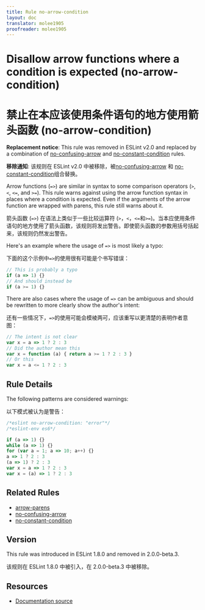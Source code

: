 ```yaml
---
title: Rule no-arrow-condition
layout: doc
translator: molee1905
proofreader: molee1905
---
```

<!-- Note: No pull requests accepted for this file. See README.md in the root directory for details. -->

# Disallow arrow functions where a condition is expected (no-arrow-condition)

# 禁止在本应该使用条件语句的地方使用箭头函数 (no-arrow-condition)

**Replacement notice**: This rule was removed in ESLint v2.0 and replaced by a combination of [no-confusing-arrow](no-confusing-arrow) and [no-constant-condition](no-constant-condition) rules.

**移除通知**: 该规则在 ESLint v2.0 中被移除，被[no-confusing-arrow](no-confusing-arrow) 和 [no-constant-condition](no-constant-condition)组合替换。

Arrow functions (`=>`) are similar in syntax to some comparison operators (`>`, `<`, `<=`, and `>=`). This rule warns against using the arrow function syntax in places where a condition is expected. Even if the arguments of the arrow function are wrapped with parens, this rule still warns about it.

箭头函数 (`=>`) 在语法上类似于一些比较运算符 (`>`，`<`，`<=`和`>=`)。当本应使用条件语句的地方使用了箭头函数，该规则将发出警告。即使箭头函数的参数用括号括起来，该规则仍然发出警告。

Here's an example where the usage of `=>` is most likely a typo:

下面的这个示例中`=>`的使用很有可能是个书写错误：

```js
// This is probably a typo
if (a => 1) {}
// And should instead be
if (a >= 1) {}
```

There are also cases where the usage of `=>` can be ambiguous and should be rewritten to more clearly show the author's intent:

还有一些情况下，`=>`的使用可能会模棱两可，应该重写以更清楚的表明作者意图：

```js
// The intent is not clear
var x = a => 1 ? 2 : 3
// Did the author mean this
var x = function (a) { return a >= 1 ? 2 : 3 }
// Or this
var x = a <= 1 ? 2 : 3
```

## Rule Details

The following patterns are considered warnings:

以下模式被认为是警告：

```js
/*eslint no-arrow-condition: "error"*/
/*eslint-env es6*/

if (a => 1) {}
while (a => 1) {}
for (var a = 1; a => 10; a++) {}
a => 1 ? 2 : 3
(a => 1) ? 2 : 3
var x = a => 1 ? 2 : 3
var x = (a) => 1 ? 2 : 3
```

## Related Rules

* [arrow-parens](arrow-parens)
* [no-confusing-arrow](no-confusing-arrow)
* [no-constant-condition](no-constant-condition)

## Version

This rule was introduced in ESLint 1.8.0 and removed in 2.0.0-beta.3.

该规则在 ESLint 1.8.0 中被引入，在 2.0.0-beta.3 中被移除。

## Resources

* [Documentation source](https://github.com/eslint/eslint/tree/master/docs/rules/no-arrow-condition.md)
